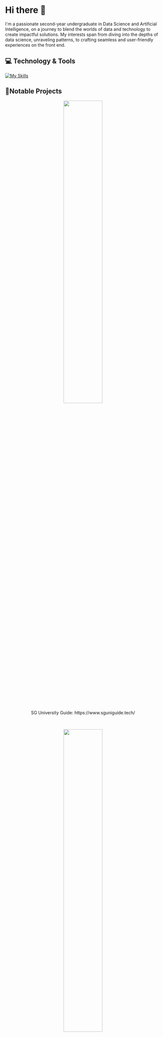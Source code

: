 # Hi there 👋

I'm a passionate second-year undergraduate in Data Science and Artificial Intelligence, on a journey to blend the worlds of data and technology to create impactful solutions. My interests span from diving into the depths of data science, unraveling patterns, to crafting seamless and user-friendly experiences on the front end.


## 💻 Technology & Tools
[![My Skills](https://skillicons.dev/icons?i=py,c,java,cpp,js,html,css,react,figma,mysql,r)](https://skillicons.dev)

## 📌Notable Projects
<p align="center"><img src="https://github.com/BettinaTee03/BettinaTee03/assets/127083047/af455ba2-bba2-4e0a-bf3c-e0c6cec69753" width="50%" height="50%"> </p>
<p align="center">SG University Guide: https://www.sguniguide.tech/</p>
<br>
<p align="center"><img src="https://github.com/BettinaTee03/BettinaTee03/assets/127083047/dbb2d7c5-f92b-49ee-b73e-49e3ce767fe0" width="50%" height="50%"> </p>
<p align="center">Machine Learning and Statistical Modelling of S&P 500: https://github.com/BettinaTee03/SC1015</p>
<br>
<p align="center"><img src="https://github.com/BettinaTee03/BettinaTee03/assets/127083047/856237a5-a659-4f6d-82ec-7fd85f418dca" width="30%" height="50%"> </p>
<p align="center">Final Year Project Management System: https://github.com/BettinaTee03/Final-Year-Project-Management-System</p>

<!--
**BettinaTee03/BettinaTee03** is a ✨ _special_ ✨ repository because its `README.md` (this file) appears on your GitHub profile.

Here are some ideas to get you started:

- 🔭 I’m currently working on ...
- 🌱 I’m currently learning ...
- 👯 I’m looking to collaborate on ...
- 🤔 I’m looking for help with ...
- 💬 Ask me about ...
- 📫 How to reach me: ...
- 😄 Pronouns: ...
- ⚡ Fun fact: ...
-->
